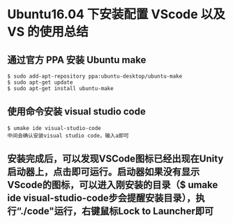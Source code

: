 # Ubuntu16.04 下安装配置 VScode 以及 VS 的使用总结

## 通过官方 PPA 安装 Ubuntu make

    $ sudo add-apt-repository ppa:ubuntu-desktop/ubuntu-make
    $ sudo apt-get update
    $ sudo apt-get install ubuntu-make

## 使用命令安装 visual studio code

    $ umake ide visual-studio-code
    中间会确认安装visual studio code，输入a即可

## 安装完成后，可以发现VSCode图标已经出现在Unity启动器上，点击即可运行。启动器如果没有显示VScode的图标，可以进入刚安装的目录（$ umake ide visual-studio-code步会提醒安装目录），执行“./code"运行，右键鼠标Lock to Launcher即可
